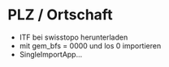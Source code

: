 PLZ / Ortschaft
===============

* ITF bei swisstopo herunterladen
* mit gem_bfs = 0000 und los 0 importieren
* SingleImportApp...
